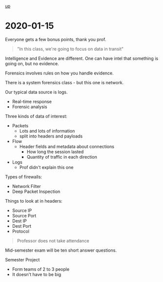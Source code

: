 
[up](./index.md)

# 2020-01-15

Everyone gets a few bonus points, thank you prof.

> "In this class, we're going to focus on data in transit"

Intelligence and Evidence are different. One can have intel that something is going on, but no evidence.

Forensics involves rules on how you handle evidence.

There is a system forensics class - but this one is network.

Our typical data source is logs.

- Real-time response
- Forensic analysis

Three kinds of data of interest:

- Packets
	- Lots and lots of information
	- split into headers and payloads
- Flow
	- Header fields and metadata about connections
		- How long the session lasted
		- Quantity of traffic in each direction
- Logs
	- Prof didn't explain this one

Types of firewalls:

- Network Filter
- Deep Packet Inspection

Things to look at in headers:

- Source IP
- Source Port
- Dest IP
- Dest Port
- Protocol

> Professor does not take attendance

Mid-semester exam will be ten short answer questions.

Semester Project

- Form teams of 2 to 3 people
- It doesn't have to be big
